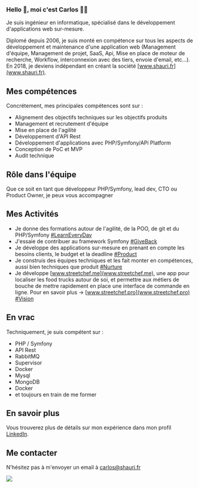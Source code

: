 ### Hello 👋, moi c'est Carlos 👨‍💻

Je suis ingénieur en informatique, spécialisé dans le développement d'applications web sur-mesure.  

Diplomé depuis 2006, je suis monté en compétence sur tous les aspects de développement et maintenance d'une application web (Management d'équipe, Management de projet, SaaS, Api, Mise en place de moteur de recherche, Workflow, interconnexion avec des tiers, envoie d'email, etc...).  
En 2018, je deviens indépendant en créant la société [www.shauri.fr](www.shauri.fr).

## Mes compétences

Concrétement, mes principales compétences sont sur :  
- Alignement des objectifs techniques sur les objectifs produits
- Management et recrutement d'équipe
- Mise en place de l'agilité
- Développement d'API Rest
- Développement d'applications avec PHP/Symfony/APi Platform
- Conception de PoC et MVP
- Audit technique

## Rôle dans l'équipe

Que ce soit en tant que développeur PHP/Symfony, lead dev, CTO ou Product Owner, je peux vous accompagner

## Mes Activités

* Je donne des formations autour de l'agilité, de la POO, de git et du PHP/Symfony [#LearnEveryDay](#LearnEveryDay)
* J'essaie de contribuer au framework Symfony [#GiveBack](#GiveBack)
* Je développe des applications sur-mesure en prenant en compte les besoins clients, le budget et la deadline [#Product](#Product)
* Je construis des équipes techniques et les fait monter en compétences, aussi bien techniques que produit [#Nurture](#Nurture)
* Je développe [www.streetchef.me](www.streetchef.me), une app pour localiser les food trucks autour de soi, et permettre aux métiers de bouche de mettre rapidement en place une interface de commande en ligne. Pour en savoir plus -> [www.streetchef.pro](www.streetchef.pro) [#Vision](#Vision)

## En vrac

Techniquement, je suis compétent sur :  

* PHP / Symfony
* API Rest
* RabbitMQ
* Supervisor
* Docker
* Mysql
* MongoDB
* Docker
* et toujours en train de me former

## En savoir plus

Vous trouverez plus de détails sur mon expérience dans mon profil [LinkedIn](https://www.linkedin.com/in/carpda/).

## Me contacter

N'hésitez pas à m'envoyer un email à [carlos@shauri.fr](mailto:carlos@shauri.fr)

![](https://visitor-badge.glitch.me/badge?page_id=carlos.github)

<!--
**epitre/epitre** is a ✨ _special_ ✨ repository because its `README.md` (this file) appears on your GitHub profile.

Here are some ideas to get you started:

- 🔭 I’m currently working on ...
- 🌱 I’m currently learning ...
- 👯 I’m looking to collaborate on ...
- 🤔 I’m looking for help with ...
- 💬 Ask me about ...
- 📫 How to reach me: ...
- 😄 Pronouns: ...
- ⚡ Fun fact: ...
-->

